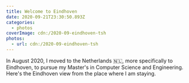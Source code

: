 ```yaml
---
title: Welcome to Eindhoven
date: 2020-09-21T23:30:50.893Z
categories:
  - photos
coverImage: cdn:/2020-09-eindhoven-tsh
photos:
  - url: cdn:/2020-09-eindhoven-tsh
---
```


In August 2020, I moved to the Netherlands 🇳🇱, more specifically to Eindhoven, to pursue my Master's in Computer Science and Engineering. Here's the Eindhoven view from the place where I am staying.
